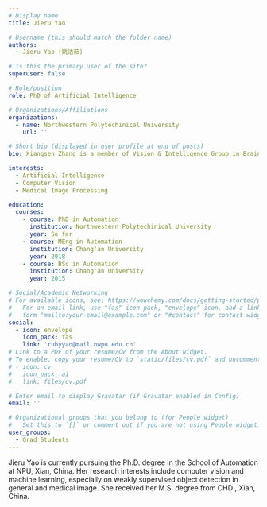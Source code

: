```yaml
---
# Display name
title: Jieru Yao

# Username (this should match the folder name)
authors:
  - Jieru Yao (姚洁茹)

# Is this the primary user of the site?
superuser: false

# Role/position
role: PhD of Artificial Intelligence

# Organizations/Affiliations
organizations:
  - name: Northwestern Polytechinical University
    url: ''

# Short bio (displayed in user profile at end of posts)
bio: Xiangsen Zhang is a member of Vision & Intelligence Group in Brain Lab. His research interests include computer vision and medical information processing.

interests:
  - Artificial Intelligence
  - Computer Vision
  - Medical Image Processing

education:
  courses:
    - course: PhD in Automation
      institution: Northwestern Polytechinical University
      year: So far
    - course: MEng in Automation
      institution: Chang'an University
      year: 2018
    - course: BSc in Automation
      institution: Chang'an University
      year: 2015

# Social/Academic Networking
# For available icons, see: https://wowchemy.com/docs/getting-started/page-builder/#icons
#   For an email link, use "fas" icon pack, "envelope" icon, and a link in the
#   form "mailto:your-email@example.com" or "#contact" for contact widget.
social:
  - icon: envelope
    icon_pack: fas
    link: 'rubyyao@mail.nwpu.edu.cn'
# Link to a PDF of your resume/CV from the About widget.
# To enable, copy your resume/CV to `static/files/cv.pdf` and uncomment the lines below.
# - icon: cv
#   icon_pack: ai
#   link: files/cv.pdf

# Enter email to display Gravatar (if Gravatar enabled in Config)
email: ''

# Organizational groups that you belong to (for People widget)
#   Set this to `[]` or comment out if you are not using People widget.
user_groups:
  - Grad Students
---
```


Jieru Yao is currently pursuing the Ph.D. degree in the School of Automation at NPU, Xian, China. Her research interests include computer vision and machine learning, especially on weakly supervised object detection in general and medical image. She received her M.S. degree from CHD , Xian, China. 